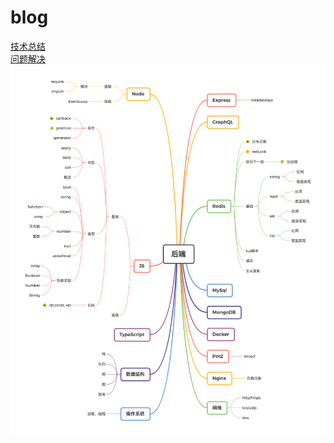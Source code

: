 # blog
[技术总结](https://github.com/suosui/blog/wiki)    
[问题解决](https://github.com/suosui/blog/issues)
![思维导图](https://github.com/suosui/blog/blob/master/%E5%90%8E%E7%AB%AF.png)
